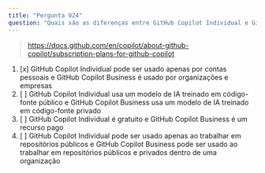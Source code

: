 ```yaml
---
title: "Pergunta 024"
question: "Quais são as diferenças entre GitHub Copilot Individual e GitHub Copilot Business?"
---
```


> https://docs.github.com/en/copilot/about-github-copilot/subscription-plans-for-github-copilot
1. [x] GitHub Copilot Individual pode ser usado apenas por contas pessoais e GitHub Copilot Business é usado por organizações e empresas
1. [ ] GitHub Copilot Individual usa um modelo de IA treinado em código-fonte público e GitHub Copilot Business usa um modelo de IA treinado em código-fonte privado
1. [ ] GitHub Copilot Individual é gratuito e GitHub Copilot Business é um recurso pago
1. [ ] GitHub Copilot Individual pode ser usado apenas ao trabalhar em repositórios públicos e GitHub Copilot Business pode ser usado ao trabalhar em repositórios públicos e privados dentro de uma organização
